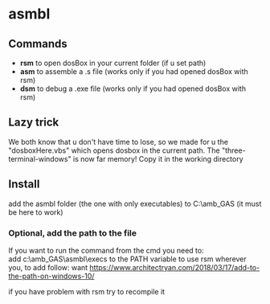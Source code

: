 # asmbl

## Commands

- __rsm__ to open dosBox in your current folder (if u set path)
- __asm__ to assemble a .s file (works only if you had opened dosBox with rsm)
- __dsm__ to debug a .exe file (works only if you had opened dosBox with rsm)

## Lazy trick
We both know that u don't have time to lose, so we made for u the "dosboxHere.vbs" which opens dosbox in the current path. The "three-terminal-windows" is now far memory! Copy it in the working directory

## Install
add the asmbl folder (the one with only executables) to C:\amb_GAS (it must be here to work)




### Optional, add the path to the file
If you want to run the command from the cmd you need to:<br>
add c:\amb_GAS\asmbl\execs to the PATH variable to use rsm wherever you, to add follow: want https://www.architectryan.com/2018/03/17/add-to-the-path-on-windows-10/	

if you have problem with rsm try to recompile it

